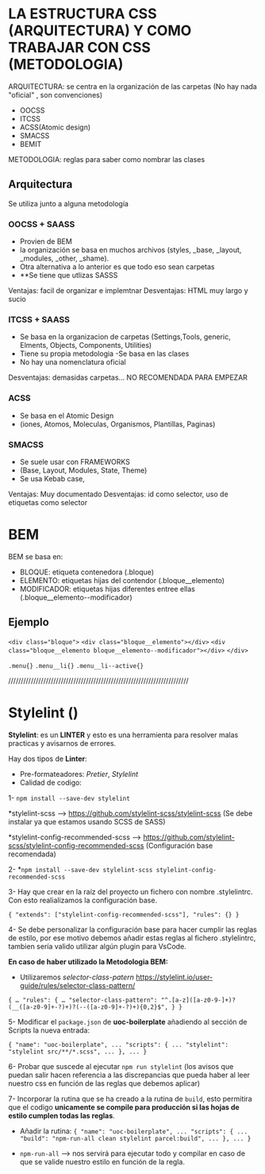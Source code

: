 # LA ESTRUCTURA CSS (ARQUITECTURA) Y COMO TRABAJAR CON CSS (METODOLOGIA)

ARQUITECTURA: se centra en la organización de las carpetas (No hay nada "oficial" , son convenciones)

- OOCSS
- ITCSS
- ACSS(Atomic design)
- SMACSS
- BEMIT

METODOLOGIA: reglas para saber como nombrar las clases

## Arquitectura
Se utiliza junto a alguna metodología

### OOCSS + SAASS
- Provien de BEM
- la organización se basa en muchos archivos (styles, _base, _layout, _modules, _other, _shame).
- Otra alternativa a lo anterior es que todo eso sean carpetas
- **Se tiene  que utlizas SASSS

Ventajas: facil de organizar e implemtnar
Desventajas: HTML muy largo y sucio

### ITCSS + SAASS
- Se basa en la organizacion de carpetas (Settings,Tools, generic, Elments, Objects, Components, Utilities)
- Tiene su propia metodologia
-Se basa en las clases
- No hay una nomenclatura oficial

Desventajas: demasidas carpetas... NO RECOMENDADA PARA EMPEZAR

### ACSS
- Se basa en el Atomic Design
- (iones, Atomos, Moleculas, Organismos, Plantillas, Paginas)

### SMACSS
- Se suele usar con FRAMEWORKS
- (Base, Layout, Modules, State, Theme)
- Se usa Kebab case,

Ventajas: Muy documentado
Desventajas: id como selector, uso de etiquetas como selector

# **BEM**

BEM se basa en:

- BLOQUE: etiqueta contenedora (.bloque)
- ELEMENTO: etiquetas hijas del contendor (.bloque__elemento)
- MODIFICADOR: etiquetas hijas diferentes entree ellas (.bloque__elemento--modificador)

## Ejemplo

`<div class="bloque">`
`<div class="bloque__elemento"></div>`
`<div class="bloque__elemento bloque__elemento--modificador"></div>`
`</div>`

`.menu{}`
`.menu__li{}`
`.menu__li--active{}`


////////////////////////////////////////////////////////////////////////

# Stylelint ()

**Stylelint**: es un **LINTER** y esto es una herramienta para resolver malas practicas y avisarnos de errores.

Hay dos tipos de **Linter**:

- Pre-formateadores: *Pretier*, *Stylelint*
- Calidad de codigo:

1- `npm install --save-dev stylelint`

*stylelint-scss --> https://github.com/stylelint-scss/stylelint-scss (Se debe instalar ya que estamos usando SCSS de SASS)

*stylelint-config-recommended-scss --> https://github.com/stylelint-scss/stylelint-config-recommended-scss (Configuración base recomendada)

2- *`npm install --save-dev stylelint-scss stylelint-config-recommended-scss`

3- Hay que crear en la raíz del proyecto un fichero con nombre .stylelintrc.
Con esto realializamos la configuración base.

`{
  "extends": ["stylelint-config-recommended-scss"],
  "rules": {}
}`

4- Se debe personalizar la configuración base para hacer cumplir las reglas de estilo, por ese motivo debemos añadir estas reglas al fichero .stylelintrc, tambien sería valido utilizar algún plugin para VsCode.

**En caso de haber utilizado la Metodologia BEM:**
- Utilizaremos *selector-class-patern* https://stylelint.io/user-guide/rules/selector-class-pattern/

`{
  …
  "rules": {
    …
    "selector-class-pattern": "^.[a-z]([a-z0-9-]+)?(__([a-z0-9]+-?)+)?(--([a-z0-9]+-?)+){0,2}$",
  }
}`

5- Modificar el `package.json` de **uoc-boilerplate** añadiendo al sección de Scripts la nueva entrada:

`{
   "name": "uoc-boilerplate",
   ...
   "scripts": {
     ...
     "stylelint": "stylelint src/**/*.scss",
     ...
   },
   ...
}`

6- Probar que suscede al ejecutar `npm run stylelint` (los avisos que puedan salir hacen referencia a las discrepancias que pueda haber al leer nuestro css en función de las reglas que debemos aplicar)

7- Incorporar la rutina que se ha creado a la rutina de `build`, esto permitira que el codigo **unicamente se compile para producción si las hojas de estilo cumplen todas las reglas**.

- Añadir la rutina:
  `{
   "name": "uoc-boilerplate",
   ...
   "scripts": {
     ...
     "build": "npm-run-all clean stylelint parcel:build",
     ...
   },
   ...
}`

- `npm-run-all` --> nos servirá para ejecutar todo y compilar en caso de que se valide nuestro estilo en función de la regla.



